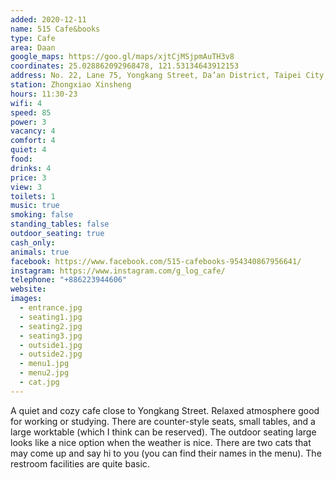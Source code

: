 ```yaml
---
added: 2020-12-11
name: 515 Cafe&books
type: Cafe
area: Daan
google_maps: https://goo.gl/maps/xjtCjMSjpmAuTH3v8
coordinates: 25.028862092968478, 121.53134643912153
address: No. 22, Lane 75, Yongkang Street, Da’an District, Taipei City, Taiwan 106
station: Zhongxiao Xinsheng
hours: 11:30-23
wifi: 4
speed: 85
power: 3
vacancy: 4
comfort: 4
quiet: 4
food: 
drinks: 4
price: 3
view: 3
toilets: 1
music: true
smoking: false
standing_tables: false
outdoor_seating: true
cash_only: 
animals: true
facebook: https://www.facebook.com/515-cafebooks-954340867956641/
instagram: https://www.instagram.com/g_log_cafe/
telephone: "+886223944606"
website: 
images:
  - entrance.jpg
  - seating1.jpg
  - seating2.jpg
  - seating3.jpg
  - outside1.jpg
  - outside2.jpg
  - menu1.jpg
  - menu2.jpg
  - cat.jpg
---
```


A quiet and cozy cafe close to Yongkang Street. Relaxed atmosphere good for working or studying. There are counter-style seats, small tables, and a large worktable (which I think can be reserved). The outdoor seating large looks like a nice option when the weather is nice. There are two cats that may come up and say hi to you (you can find their names in the menu). The restroom facilities are quite basic.
